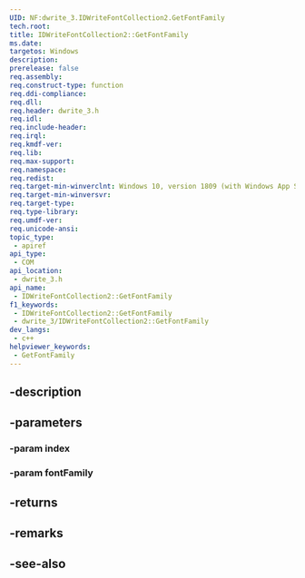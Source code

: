```yaml
---
UID: NF:dwrite_3.IDWriteFontCollection2.GetFontFamily
tech.root: 
title: IDWriteFontCollection2::GetFontFamily
ms.date: 
targetos: Windows
description: 
prerelease: false
req.assembly: 
req.construct-type: function
req.ddi-compliance: 
req.dll: 
req.header: dwrite_3.h
req.idl: 
req.include-header: 
req.irql: 
req.kmdf-ver: 
req.lib: 
req.max-support: 
req.namespace: 
req.redist: 
req.target-min-winverclnt: Windows 10, version 1809 (with Windows App SDK 0.5 or later)
req.target-min-winversvr: 
req.target-type: 
req.type-library: 
req.umdf-ver: 
req.unicode-ansi: 
topic_type:
 - apiref
api_type:
 - COM
api_location:
 - dwrite_3.h
api_name:
 - IDWriteFontCollection2::GetFontFamily
f1_keywords:
 - IDWriteFontCollection2::GetFontFamily
 - dwrite_3/IDWriteFontCollection2::GetFontFamily
dev_langs:
 - c++
helpviewer_keywords:
 - GetFontFamily
---
```


## -description

## -parameters

### -param index

### -param fontFamily

## -returns

## -remarks

## -see-also

